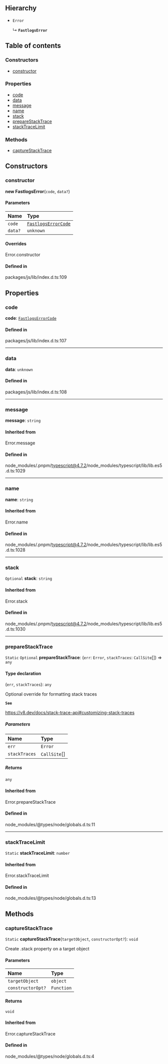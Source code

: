 ## Hierarchy

- `Error`

  ↳ **`FastlogsError`**

## Table of contents

### Constructors

- [constructor](FastlogsError.md#constructor)

### Properties

- [code](FastlogsError.md#code)
- [data](FastlogsError.md#data)
- [message](FastlogsError.md#message)
- [name](FastlogsError.md#name)
- [stack](FastlogsError.md#stack)
- [prepareStackTrace](FastlogsError.md#preparestacktrace)
- [stackTraceLimit](FastlogsError.md#stacktracelimit)

### Methods

- [captureStackTrace](FastlogsError.md#capturestacktrace)

## Constructors

### constructor

**new FastlogsError**(`code`, `data?`)

#### Parameters

| Name    | Type                                           |
| :------ | :--------------------------------------------- |
| `code`  | [`FastlogsErrorCode`](../types/FastlogsErrorCode.md) |
| `data?` | `unknown`                                      |

#### Overrides

Error.constructor

#### Defined in

packages/js/lib/index.d.ts:109

## Properties

### code

**code**: [`FastlogsErrorCode`](../types/FastlogsErrorCode.md)

#### Defined in

packages/js/lib/index.d.ts:107

---

### data

**data**: `unknown`

#### Defined in

packages/js/lib/index.d.ts:108

---

### message

**message**: `string`

#### Inherited from

Error.message

#### Defined in

node_modules/.pnpm/typescript@4.7.2/node_modules/typescript/lib/lib.es5.d.ts:1029

---

### name

**name**: `string`

#### Inherited from

Error.name

#### Defined in

node_modules/.pnpm/typescript@4.7.2/node_modules/typescript/lib/lib.es5.d.ts:1028

---

### stack

`Optional` **stack**: `string`

#### Inherited from

Error.stack

#### Defined in

node_modules/.pnpm/typescript@4.7.2/node_modules/typescript/lib/lib.es5.d.ts:1030

---

### prepareStackTrace

`Static` `Optional` **prepareStackTrace**: (`err`: `Error`, `stackTraces`: `CallSite`[]) => `any`

#### Type declaration

(`err`, `stackTraces`): `any`

Optional override for formatting stack traces

**`See`**

https://v8.dev/docs/stack-trace-api#customizing-stack-traces

##### Parameters

| Name          | Type         |
| :------------ | :----------- |
| `err`         | `Error`      |
| `stackTraces` | `CallSite`[] |

##### Returns

`any`

#### Inherited from

Error.prepareStackTrace

#### Defined in

node_modules/@types/node/globals.d.ts:11

---

### stackTraceLimit

`Static` **stackTraceLimit**: `number`

#### Inherited from

Error.stackTraceLimit

#### Defined in

node_modules/@types/node/globals.d.ts:13

## Methods

### captureStackTrace

`Static` **captureStackTrace**(`targetObject`, `constructorOpt?`): `void`

Create .stack property on a target object

#### Parameters

| Name              | Type       |
| :---------------- | :--------- |
| `targetObject`    | `object`   |
| `constructorOpt?` | `Function` |

#### Returns

`void`

#### Inherited from

Error.captureStackTrace

#### Defined in

node_modules/@types/node/globals.d.ts:4
